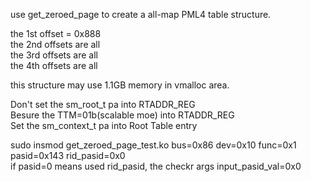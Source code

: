use get_zeroed_page to create a all-map PML4 table structure.

the 1st offset = 0x888  
the 2nd offsets are all  
the 3rd offsets are all  
the 4th offsets are all  

this structure may use 1.1GB memory in vmalloc area.  

Don't set the sm_root_t pa into RTADDR_REG   
Besure the TTM=01b(scalable moe) into RTADDR_REG  
Set the sm_context_t pa into Root Table entry


sudo insmod get_zeroed_page_test.ko bus=0x86 dev=0x10 func=0x1 pasid=0x143 rid_pasid=0x0  
if pasid=0 means used rid_pasid, the checkr args input_pasid_val=0x0
